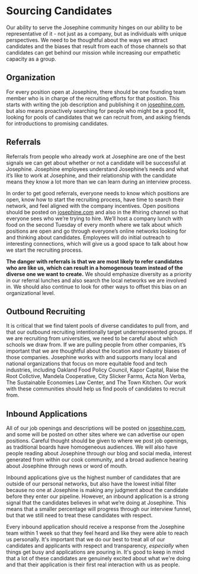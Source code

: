 # Sourcing Candidates

Our ability to serve the Josephine community hinges on our ability to be representative of it - not just as a company, but as individuals with unique perspectives. We need to be thoughtful about the ways we attract candidates and the biases that result from each of those channels so that candidates can get behind our mission while increasing our empathetic capacity as a group. 

## Organization
For every position open at Josephine, there should be one founding team member who is in charge of the recruiting efforts for that position. This starts with writing the job description and publishing it on [josephine.com](http://josephine.com/jobs), but also means proactively searching for people who might be a good fit, looking for pools of candidates that we can recruit from, and asking friends for introductions to promising candidates.

## Referrals

Referrals from people who already work at Josephine are one of the best signals we can get about whether or not a candidate will be successful at Josephine. Josephine employees understand Josephine’s needs and what it’s like to work at Josephine, and their relationship with the candidate means they know a lot more than we can learn during an interview process.

In order to get good referrals, everyone needs to know which positions are open, know how to start the recruiting process, have time to search their network, and feel aligned with the company incentives. Open positions should be posted on [josephine.com](josephine.com/jobs) and also in the #hiring channel so that everyone sees who we’re trying to hire. We’ll host a company lunch with food on the second Tuesday of every month where we talk about which positions are open and go through everyone’s online networks looking for and thinking about candidates. Employees will do initial outreach to interesting connections, which will give us a good space to talk about how we start the recruiting process.

**The danger with referrals is that we are most likely to refer candidates who are like us, which can result in a homogenous team instead of the diverse one we want to create.** We should emphasize diversity as a priority in our referral lunches and also search the local networks we are involved in. We should also continue to look for other ways to offset this bias on an organizational level.

## Outbound Recruiting

It is critical that we find talent pools of diverse candidates to pull from, and that our outbound recruiting intentionally target underrepresented groups. If we are recruiting from universities, we need to be careful about which schools we draw from. If we are pulling people from other companies, it’s important that we are thoughtful about the location and industry biases of those companies. Josephine works with and supports many local and national organizations that focus on more equitable food and tech industries, including Oakland Food Policy Council, Kapor Capital, Raise the Root Collctive, Mandela Cooperative, City Slicker Farms, Acta Non Verba, The Sustainable Economies Law Center, and The Town Kitchen. Our work with these communities should help us find pools of candidates to recruit from.

## Inbound Applications

All of our job openings and descriptions will be posted on [josephine.com](http://josephine.com/jobs), and some will be posted on other sites where we can advertise our open positions. Careful thought should be given to where we post job openings, as traditional boards have homogeneous audiences. We will also have people reading about Josephine through our blog and social media, interest generated from within our cook community, and a broad audience hearing about Josephine through news or word of mouth.

Inbound applications give us the highest number of candidates that are outside of our personal networks, but also have the lowest initial filter because no one at Josephine is making any judgment about the candidate before they enter our pipeline. However, an inbound application is a strong signal that the candidates believes in what we’re doing at Josephine. This means that a smaller percentage will progress through our interview funnel, but that we still need to treat these candidates with respect.

Every inbound application should receive a response from the Josephine team within 1 week so that they feel heard and like they were able to reach us personally. It's important that we do our best to treat all of our candidates and applicants with respect and transparency, _especially_ when things get busy and applications are pouring in. It's good to keep in mind that a lot of these candidates are genuinely excited about what we're doing and that their application is their first real interaction with us as people. 
